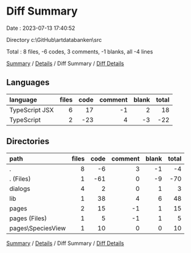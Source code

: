 # Diff Summary

Date : 2023-07-13 17:40:52

Directory c:\\GitHub\\artdatabanken\\src

Total : 8 files,  -6 codes, 3 comments, -1 blanks, all -4 lines

[Summary](results.md) / [Details](details.md) / Diff Summary / [Diff Details](diff-details.md)

## Languages
| language | files | code | comment | blank | total |
| :--- | ---: | ---: | ---: | ---: | ---: |
| TypeScript JSX | 6 | 17 | -1 | 2 | 18 |
| TypeScript | 2 | -23 | 4 | -3 | -22 |

## Directories
| path | files | code | comment | blank | total |
| :--- | ---: | ---: | ---: | ---: | ---: |
| . | 8 | -6 | 3 | -1 | -4 |
| . (Files) | 1 | -61 | 0 | -9 | -70 |
| dialogs | 4 | 2 | 0 | 1 | 3 |
| lib | 1 | 38 | 4 | 6 | 48 |
| pages | 2 | 15 | -1 | 1 | 15 |
| pages (Files) | 1 | 5 | -1 | 1 | 5 |
| pages\\SpeciesView | 1 | 10 | 0 | 0 | 10 |

[Summary](results.md) / [Details](details.md) / Diff Summary / [Diff Details](diff-details.md)